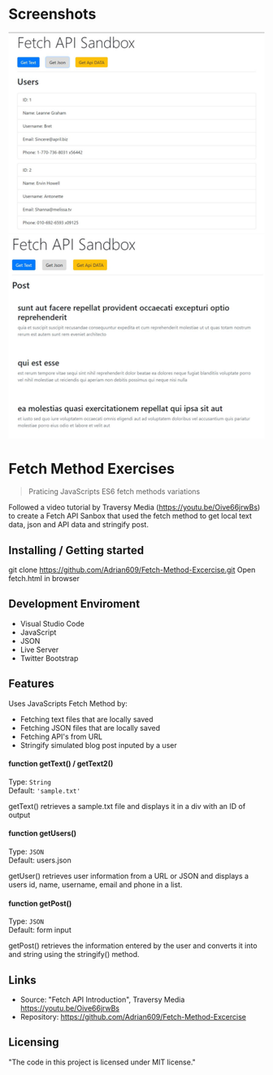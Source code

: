 # Screenshots
![Get User](images/FetchAPI-1.JPG)
![Get Post](images/FetchAPI-2.JPG)

# Fetch Method Exercises
> Praticing JavaScripts ES6 fetch methods variations

Followed a video tutorial by Traversy Media (https://youtu.be/Oive66jrwBs) to create a Fetch API Sanbox that used the fetch method to get local text data, json and API data and stringify post.

## Installing / Getting started

git clone https://github.com/Adrian609/Fetch-Method-Excercise.git
Open fetch.html in browser

## Development Enviroment
  * Visual Studio Code
  * JavaScript
  * JSON
  * Live Server
  * Twitter Bootstrap

## Features

Uses JavaScripts Fetch Method by:
* Fetching text files that are locally saved
* Fetching JSON files that are locally saved
* Fetching API's from URL
* Stringify simulated blog post inputed by a user

#### function getText() / getText2()
Type: `String`  
Default: `'sample.txt'`

getText() retrieves a sample.txt file and displays it in a div with an ID of output

#### function getUsers()
Type: `JSON`  
Default: users.json

getUser() retrieves user information from a URL or JSON and displays a users id, name, username, email and phone in a list.

#### function getPost()
Type: `JSON`  
Default: form input

getPost() retrieves the information entered by the user and converts it into and string using the stringify() method.

## Links

- Source: "Fetch API Introduction", Traversy Media https://youtu.be/Oive66jrwBs
- Repository: https://github.com/Adrian609/Fetch-Method-Excercise

## Licensing

"The code in this project is licensed under MIT license."
